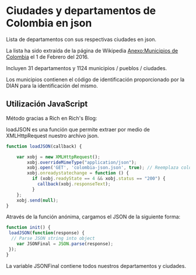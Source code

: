 # Ciudades y departamentos de Colombia en json

Lista de departamentos con sus respectivas ciudades en json.

La lista ha sido extraída de la página de Wikipedia [Anexo:Municipios de Colombia](https://es.wikipedia.org/wiki/Anexo:Municipios_de_Colombia)
el 1 de Febrero del 2016.

Incluyen 31 departamentos y 1124 municipios / pueblos / ciudades.

Los municipios contienen el código de identificación proporcionado por la DIAN
para la identificación del mismo.

## Utilización JavaScript

Método gracias a Rich en Rich's Blog:

loadJSON es una función que permite extraer por medio de XMLHttpRequest nuestro archivo json.

``` js
function loadJSON(callback) {   

    var xobj = new XMLHttpRequest();
        xobj.overrideMimeType("application/json");
        xobj.open('GET', 'colombia-json.json', true); // Reemplaza colombia-json.json con el nombre que le hayas puesto
        xobj.onreadystatechange = function () {
          if (xobj.readyState == 4 && xobj.status == "200") {
            callback(xobj.responseText);
          }
    };
    xobj.send(null);  
}
```

Através de la función anónima, cargamos el JSON de la siguiente forma:

```js
function init() {
 loadJSON(function(response) {
  // Parse JSON string into object
    var JSONFinal = JSON.parse(response);
 });
}
```
La variable JSONFinal contiene todos nuestros departamentos y ciudades.
